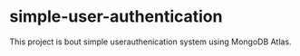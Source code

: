 # simple-user-authentication


This project is bout simple userauthenication system using MongoDB Atlas.
